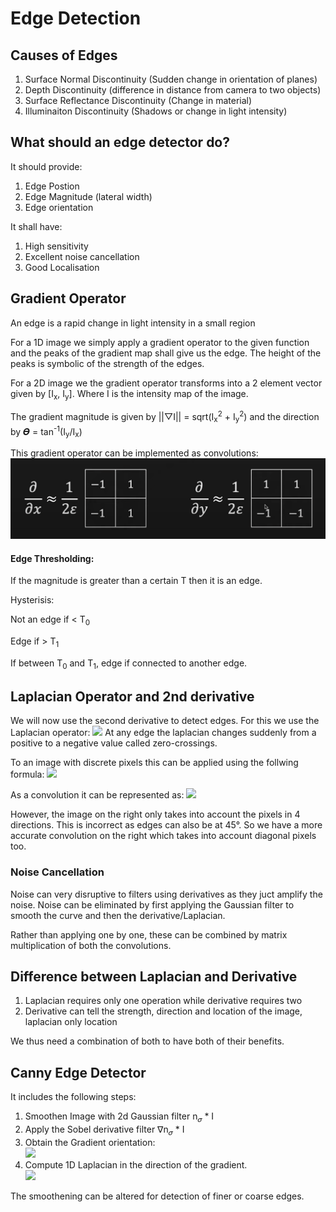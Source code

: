 # Edge Detection
## Causes of Edges
<ol>
	<li>Surface Normal Discontinuity (Sudden change in orientation of planes)</li>
	<li>Depth Discontinuity (difference in distance from camera to two objects)</li>
	<li>Surface Reflectance Discontinuity (Change in material)</li>
	<li>Illuminaiton Discontinuity (Shadows or change in light intensity)</li>
</ol>

## What should an edge detector do?
It should provide: 
<ol>
	<li>Edge Postion</li>
	<li>Edge Magnitude (lateral width)</li>
	<li>Edge orientation</li>
</ol>

It shall have:
<ol>
	<li>High sensitivity</li>
	<li>Excellent noise cancellation</li>
	<li>Good Localisation</li>
</ol>


## Gradient Operator

An edge is a rapid change in light intensity in a small region

For a 1D image we simply apply a gradient operator to the given function and the peaks of the gradient map shall give us the edge. The height of the peaks is symbolic of the strength of the edges.

For a 2D image we the gradient operator transforms into a 2 element vector given by [I<sub>x</sub>, I<sub>y</sub>]. Where I is the intensity map of the image. 

The gradient magnitude is given by ||▽I|| = sqrt(I<sub>x</sub><sup>2</sup> + I<sub>y</sub><sup>2</sup>) and the direction by 𝜭 = tan<sup>-1</sup>(I<sub>y</sub>/I<sub>x</sub>)

This gradient operator can be implemented as convolutions:
<img src="Gradient.png">

#### Edge Thresholding:
If the magnitude is greater than a certain T then it is an edge.

Hysterisis: 

Not an edge if < T<sub>0</sub>

Edge if > T<sub>1</sub>

If between T<sub>0</sub> and T<sub>1</sub>, edge if connected to another edge.



## Laplacian Operator and 2nd derivative
We will now use the second derivative to detect edges. For this we use the Laplacian operator:
<img src="https://lh3.googleusercontent.com/drive-viewer/AFGJ81rVadytNEEFQh1fN_2fKzGFtAdRySoSx5JL-xrjcIXXUjHiy2SnD6I0Ht0D92MVRwToxSrVzdbz7L-M3fHo2n4u7GIw=s2560">
At any edge the laplacian changes suddenly from a positive to a negative value called zero-crossings.

To an image with discrete pixels this can be applied using the follwing formula: 
<img src="https://lh3.googleusercontent.com/drive-viewer/AFGJ81p925uO58K2770-FCSMlsiqOf09vkldFK_h2Yrz0k39z-4E5y6DghdUSv_qoifKZQhUtEGKhMnu4wHIZZAROsElR3us=s1600">

As a convolution it can be represented as:
<img src="https://lh3.googleusercontent.com/drive-viewer/AFGJ81oqMJMyg7HTE6rErlfntok5PIz8t0mZFiiYwJJzOdqmj5N86iISH7OSKWawW4fNO64DerKMabfNS1jtO_9hmUMptxaFmw=s1600">

However, the image on the right only takes into account the pixels in 4 directions. This is incorrect as edges can also be at 45°. So we have a more accurate convolution on the right which takes into account diagonal pixels too.

### Noise Cancellation
Noise can very disruptive to filters using derivatives as they juct amplify the noise. Noise can be eliminated by first applying the Gaussian filter to smooth the curve and then the derivative/Laplacian.

Rather than applying one by one, these can be combined by matrix multiplication of both the convolutions.

## Difference between Laplacian and Derivative
<ol>
	<li>Laplacian requires only one operation while derivative requires two</li>
	<li>Derivative can tell the strength, direction and location of the image, laplacian only location</li>
</ol>

We thus need a combination of both to have both of their benefits.

## Canny Edge Detector
It includes the following steps:
<ol>
	<li>Smoothen Image with 2d Gaussian filter n<sub>𝜎</sub> * I</li>
	<li>Apply the Sobel derivative filter ∇n<sub>𝜎</sub> * I</li>
	<li>Obtain the Gradient orientation: </li>
	<img src="https://lh3.googleusercontent.com/drive-viewer/AFGJ81pk6k-DUnX2YzcRn7dB2jPeozjAq-shft3dWhA1eWMcX9n7QA1VLjBsqX_m1NiA93kLV_7q6wrWvF9I6czhIA-CFSkwVg=s2560">
	<li>Compute 1D Laplacian in the direction of the gradient.</li>
	<img src="https://lh3.googleusercontent.com/drive-viewer/AFGJ81pv8vGIU2OQTI16O9jgPVFQmRkfmn7lEsyMFQyIiRGFa5EUuMgH-ChHBpmya5wPmtvOHVpNG0KoO0t8FeHgBkB0frmsTA=s2560">
</ol>

The smoothening can be altered for detection of finer or coarse edges.
